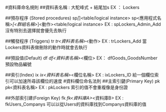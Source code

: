 #資料庫命名規則
##資料表名稱 : 大駝峰式 + 結尾加s
	EX ： Lockers

##預存程序 (Stored procedures)
	sp<App Name>_[<Group Name >_]<Action><table/logical instance>
	sp<應用程式名稱>_[<群組名稱>_]<動作><table/logical instance>
	EX : spLockers_Admin_Add
	沒有特別去選擇就會優先去執行

##觸發程序 (Triggers)
	tr<TableName>_<action>
	tr<資料表名稱>_<動作>
	EX : trLockers_Add
	當Lockers資料表做刪除的動作時就會去執行



##預設值(Default)
	df<TableName>_<ColumnName>
	df<資料表名稱>_<欄位>
	EX： dfGoods_GoodsNumber
	預設物品編號

##索引(Index)
	ix<TableName>_<columns separated by _>
	ix<資料表名稱>_<欄位名稱>
 	EX : ixLockers_ID
	給一個欄位索引可以加速所尋該欄位的速度
#資料欄位命名法則
##主索引鍵(Primary Key)
	pk<TableName>
	pk<資料表名稱>
	EX : pkLockers
	索引的值不會重複像是身份證

##外部索引建(Foreign Key)
	fk<TableName1>_<TableName2>
	fk<資料庫A>_<資料庫B>
  	EX : fkUsers_Companys
  	可以以從Users的資料庫找到Companys資料庫的值


